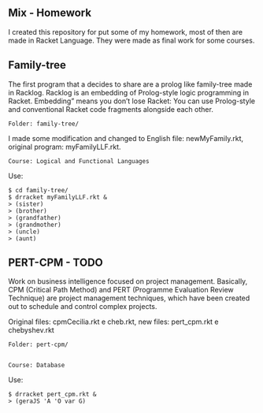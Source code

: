 Mix - Homework
--------------

I created this repository for put some of my homework, most of then are made in Racket Language. They were made as final work for some courses.


Family-tree
-----------

The first program that a decides to share are a prolog like family-tree made in Racklog. Racklog is an embedding of Prolog-style logic programming in Racket. Embedding” means you don’t lose Racket: You can use Prolog-style and conventional Racket code fragments alongside each other.

    Folder: family-tree/

I made some modification and changed to English file: newMyFamily.rkt, original program: myFamilyLLF.rkt.

    Course: Logical and Functional Languages

Use:

	$ cd family-tree/
	$ drracket myFamilyLLF.rkt &
	> (sister)
	> (brother)
	> (grandfather)
	> (grandmother)
	> (uncle)
	> (aunt)


PERT-CPM - TODO
--------

Work on business intelligence focused on project management. Basically, CPM (Critical Path Method) and PERT (Programme Evaluation Review Technique) are project management techniques, which have been created out to schedule and control complex projects.

Original files: cpmCecilia.rkt e cheb.rkt, new files: pert_cpm.rkt e chebyshev.rkt

	Folder: pert-cpm/


	Course: Database

Use:

	$ drracket pert_cpm.rkt &
	> (geraJS 'A 'O var G)

